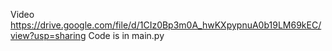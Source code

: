 Video
https://drive.google.com/file/d/1CIz0Bp3m0A_hwKXpypnuA0b19LM69kEC/view?usp=sharing
Code is in main.py

